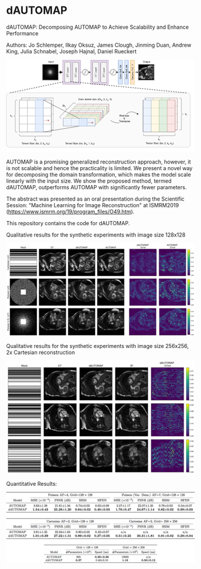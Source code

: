 # dAUTOMAP

dAUTOMAP: Decomposing AUTOMAP to Achieve Scalability and Enhance Performance

Authors: Jo Schlemper, Ilkay Oksuz, James Clough, Jinming Duan, Andrew King, Julia Schnabel, Joseph Hajnal, Daniel Rueckert

![Fig1](docs/ISMRM2019-000665_Fig1.png)

AUTOMAP is a promising generalized reconstruction approach, however, it is not scalable and hence the practicality is limited. We present a novel way for decomposing the domain transformation, which makes the model scale linearly with the input size. We show the proposed method, termed dAUTOMAP, outperforms AUTOMAP with significantly fewer parameters.

The abstract was presented as an oral presentation during the Scientific Session: "Machine Learning for Image Reconstruction" at ISMRM2019 (https://www.ismrm.org/19/program_files/O49.htm).

This repository contains the code for dAUTOMAP.


Qualitative results for the synthetic experiments with image size 128x128

![Fig1](docs/ISMRM2019-000665_Fig3.png)

Qualitative results for the synthetic experiments with image size 256x256, 2x Cartesian reconstruction

![Fig1](docs/ISMRM2019-000665_Fig4.png)

Quantitative Results:

![Fig1](docs/ISMRM2019-000665_Fig2.png)

